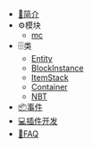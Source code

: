 ﻿- [🔎简介](README)
- ⚙️模块
  - [mc](Module/mc)
- 🗄️类
  - [Entity](Class/Entity)
  - [BlockInstance](Class/BlockInstance)
  - [ItemStack](Class/ItemStack)
  - [Container](Class/Container)
  - [NBT](Class/NBT)
- [📦事件](Event)
- [💻插件开发](Dev)
- [📝FAQ](FAQ)